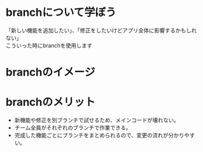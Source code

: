 # branchについて学ぼう
「新しい機能を追加したい」、「修正をしたいけどアプリ全体に影響するかもしれない」<br>
こういった時にbranchを使用します
# branchのイメージ
 
# branchのメリット
- 新機能や修正を別ブランチで試せるため、メインコードが壊れない。
- チーム全員がそれぞれのブランチで作業できる。
- 完成した機能ごとにブランチをまとめられるので、変更の流れが分かりやすい。